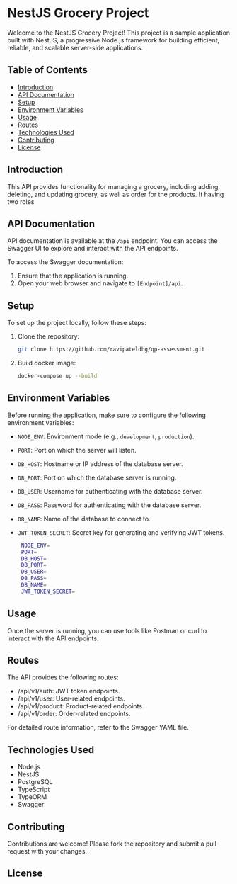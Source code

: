 # NestJS Grocery Project

Welcome to the NestJS Grocery Project! This project is a sample application built with NestJS, a progressive Node.js framework for building efficient, reliable, and scalable server-side applications.

## Table of Contents
- [Introduction](#introduction)
- [API Documentation](#api-documentation)
- [Setup](#setup)
- [Environment Variables](#environment-variables)
- [Usage](#usage)
- [Routes](#routes)
- [Technologies Used](#technologies-used)
- [Contributing](#contributing)
- [License](#license)

## Introduction

This API provides functionality for managing a grocery, including adding, deleting, and updating grocery, as well as order for the products. It having two roles

## API Documentation

API documentation is available at the `/api` endpoint. You can access the Swagger UI to explore and interact with the API endpoints.

To access the Swagger documentation:

1. Ensure that the application is running.
2. Open your web browser and navigate to `[Endpoint]/api`.

## Setup

To set up the project locally, follow these steps:

1. Clone the repository:

   ```bash
   git clone https://github.com/ravipateldhg/qp-assessment.git

2. Build docker image:

   ```bash
   docker-compose up --build

## Environment Variables

Before running the application, make sure to configure the following environment variables:

- `NODE_ENV`: Environment mode (e.g., `development`, `production`).
- `PORT`: Port on which the server will listen.

- `DB_HOST`: Hostname or IP address of the database server.
- `DB_PORT`: Port on which the database server is running.
- `DB_USER`: Username for authenticating with the database server.
- `DB_PASS`: Password for authenticating with the database server.
- `DB_NAME`: Name of the database to connect to.

- `JWT_TOKEN_SECRET`: Secret key for generating and verifying JWT tokens.

  ```bash
   NODE_ENV=
   PORT=
   DB_HOST=
   DB_PORT=
   DB_USER=
   DB_PASS=
   DB_NAME=
   JWT_TOKEN_SECRET=

## Usage

Once the server is running, you can use tools like Postman or curl to interact with the API endpoints.

## Routes

The API provides the following routes:

* /api/v1/auth: JWT token endpoints.
* /api/v1/user: User-related endpoints.
* /api/v1/product: Product-related endpoints.
* /api/v1/order: Order-related endpoints.

For detailed route information, refer to the Swagger YAML file.

## Technologies Used

* Node.js
* NestJS
* PostgreSQL
* TypeScript
* TypeORM
* Swagger

## Contributing

Contributions are welcome! Please fork the repository and submit a pull request with your changes.

## License